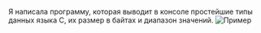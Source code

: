 Я написала программу, которая выводит в консоле простейшие типы данных языка С, их размер в байтах и диапазон значений.
![Пример](https://raw.githubusercontent.com/Tanya-12/SP_lab0/master/SP-course/Пример.png "Пример")
